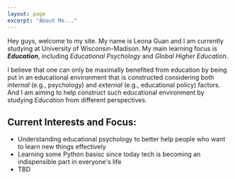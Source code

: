 ```yaml
---
layout: page
excerpt: "About Me..."
---
```


Hey guys, welcome to my site. My name is Leona Guan and I am currently studying at University of Wisconsin-Madison. My main learning focus is ***Education***, including *Educational Psychology* and *Global Higher Education*. 

I believe that one can only be maximally benefited from education by being put in an educational environment that is constructed considering both *internal* (e.g., psychology) and *external* (e.g., educational policy) factors. And I am aiming to help construct such educational environment by studying *Education*
from different perspectives. 

## Current Interests and Focus:

- Understanding educational psychology to better help people who want to learn new things effectively
- Learning some Python basisc since today tech is becoming an indispensible part in everyone's life
- TBD

